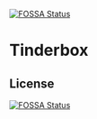 [![FOSSA Status](https://app.fossa.io/api/projects/git%2Bgithub.com%2Fselfinvoking%2Ftinderbox.svg?type=shield)](https://app.fossa.io/projects/git%2Bgithub.com%2Fselfinvoking%2Ftinderbox?ref=badge_shield)

# Tinderbox

## License
[![FOSSA Status](https://app.fossa.io/api/projects/git%2Bgithub.com%2Fselfinvoking%2Ftinderbox.svg?type=large)](https://app.fossa.io/projects/git%2Bgithub.com%2Fselfinvoking%2Ftinderbox?ref=badge_large)
